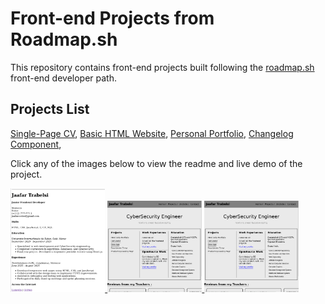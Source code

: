 # Front-end Projects from Roadmap.sh

This repository contains front-end projects built following the [roadmap.sh](https://roadmap.sh/) front-end developer path.

## Projects List

[Single-Page CV](https://roadmap.sh/projects/single-page-cv),
[Basic HTML Website](https://roadmap.sh/projects/basic-html-website),
[Personal Portfolio](https://roadmap.sh/projects/portfolio-website),
[Changelog Component](https://roadmap.sh/projects/changelog-component),

Click any of the images below to view the readme and live demo of the project.

  <a href='frontend-projects/01-single-page-cv'>
    <img width="30%" src="assets/images/SIngle-Page-CV.png" />
  <a href='frontend-projects/02-basic-html-website'>
    <img width="30%" src="assets/images/portfolio.png" />
  </a>
    <a href='frontend-projects/02-basic-html-website'>
    <img width="30%" src="assets/images/portfolio.png" />
  </a>
  
